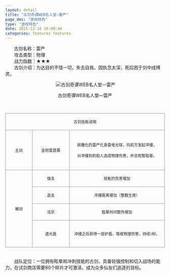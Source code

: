 ```yaml
---
layout: detail
title: "古剑奇谭WEB名人堂—雷严"
page_des: "游戏特色"
type: "游戏特色"
date: 2015-12-16 16:09:44
categories: features features
--- 
```


 
<p>&nbsp;&nbsp;&nbsp;&nbsp;&nbsp;&nbsp;&nbsp;古剑名称：雷严<br>　　攻击类型：物理<br>　　战力指数：★★★<br>　　古剑介绍：为达目的不惜一切，失去自我。因执念太深，死后困于剑中成缚灵。</p>
<p style="text-align: center;">&nbsp;<img title="" alt="古剑奇谭WEB名人堂—雷严" src="http://dev.36b.me/current/gjqt/img/resource/403.jpg"></p><p style="text-align: center;">古剑奇谭WEB名人堂—雷严</p><p>&nbsp;</p><table width="529"><tbody><tr style="height: 44px;"><td style="padding: 1px; border: 1px solid rgb(150, 150, 150);" colspan="3" valign="middle" width="529"><p style="text-align: center;"><span style="font-family: 宋体; font-size: 12px;">古剑技能说明</span></p></td></tr><tr style="height: 126px;"><td style="border-width: medium 1px 1px; border-style: none solid solid; border-color: currentColor rgb(150, 150, 150) rgb(150, 150, 150); padding: 1px;" valign="middle" width="87"><p style="text-align: center;"><span style="font-family: 宋体; font-size: 12px;">主动</span></p></td><td style="border-width: 1px 1px 1px medium; border-style: solid solid solid none; border-color: rgb(150, 150, 150) rgb(150, 150, 150) rgb(150, 150, 150) currentColor; padding: 1px;" valign="middle" width="122"><p style="text-align: center;"><span style="font-family: 宋体; font-size: 12px;">金刚雷霆袭</span></p></td><td style="border-width: 1px 1px 1px medium; border-style: solid solid solid none; border-color: rgb(150, 150, 150) rgb(150, 150, 150) rgb(150, 150, 150) currentColor; padding: 1px;" valign="middle" width="319"><p style="text-align: center;"><span style="font-family: 宋体; font-size: 12px;">妖魔化的雷严化身雷电光球，向前方发起冲撞，</span></p><p style="text-align: center;"><span style="font-family: 宋体; font-size: 12px;">对冲撞到的敌人造成物理伤害，并且短暂眩晕。</span></p></td></tr><tr style="height: 47px;"><td style="border-width: medium 1px 1px; border-style: none solid solid; border-color: currentColor rgb(150, 150, 150) rgb(150, 150, 150); padding: 1px;" rowspan="4" valign="middle" width="87"><p style="text-align: center;"><span style="font-family: 宋体; font-size: 12px;">被动</span></p></td><td style="border-width: medium 1px 1px medium; border-style: none solid solid none; border-color: currentColor rgb(150, 150, 150) rgb(150, 150, 150) currentColor; padding: 1px;" valign="middle" width="122"><p style="text-align: center;"><span style="font-family: 宋体; font-size: 12px;">强击</span></p></td><td style="border-width: medium 1px 1px medium; border-style: none solid solid none; border-color: currentColor rgb(150, 150, 150) rgb(150, 150, 150) currentColor; padding: 1px;" valign="middle" width="319"><p style="text-align: center;"><span style="font-family: 宋体; font-size: 12px;">技能的伤害增加</span></p></td></tr><tr style="height: 47px;"><td style="border-width: medium 1px 1px medium; border-style: none solid solid none; border-color: currentColor rgb(150, 150, 150) rgb(150, 150, 150) currentColor; padding: 1px;" valign="middle" width="122"><p style="text-align: center;"><span style="font-family: 宋体; font-size: 12px;">追击</span></p></td><td style="border-width: medium 1px 1px medium; border-style: none solid solid none; border-color: currentColor rgb(150, 150, 150) rgb(150, 150, 150) currentColor; padding: 1px;" valign="middle" width="319"><p style="text-align: center;"><span style="font-family: 宋体; font-size: 12px;">冲撞距离增加（整数生效）</span></p></td></tr><tr style="height: 47px;"><td style="border-width: medium 1px 1px medium; border-style: none solid solid none; border-color: currentColor rgb(150, 150, 150) rgb(150, 150, 150) currentColor; padding: 1px;" valign="middle" width="122"><p style="text-align: center;"><span style="font-family: 宋体; font-size: 12px;">法宗</span></p></td><td style="border-width: medium 1px 1px medium; border-style: none solid solid none; border-color: currentColor rgb(150, 150, 150) rgb(150, 150, 150) currentColor; padding: 1px;" valign="middle" width="319"><p style="text-align: center;"><span style="font-family: 宋体; font-size: 12px;">眩晕时间额外增加</span></p></td></tr><tr style="height: 85px;"><td style="border-width: medium 1px 1px medium; border-style: none solid solid none; border-color: currentColor rgb(150, 150, 150) rgb(150, 150, 150) currentColor; padding: 1px;" valign="middle" width="122"><p style="text-align: center;"><span style="font-family: 宋体; font-size: 12px;">道光盾</span></p></td><td style="border-width: medium 1px 1px medium; border-style: none solid solid none; border-color: currentColor rgb(150, 150, 150) rgb(150, 150, 150) currentColor; padding: 1px;" valign="middle" width="319"><p style="text-align: center;"><span style="font-family: 宋体; font-size: 12px;">冲撞之后获得一层护盾，吸收物理伤害，持续<span style="font-family: Times New Roman;">5</span><span style="font-family: 宋体;">秒。</span></span></p></td></tr></tbody></table><p><br>　　战队定位：一位拥有眩晕和冲刺技能的古剑，具备较强控制和切入战场的能力，在试剑商店需要80个碎片才可激活，成为众多仙友们追逐的目标。</p>

